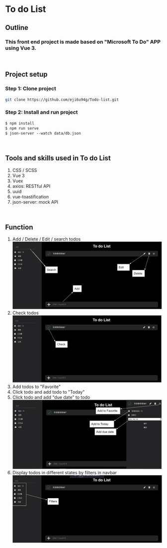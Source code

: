 # To do List

## Outline

### This front end project is made based on "Microsoft To Do" APP using Vue 3.

<br>

## Project setup

### Step 1: Clone project

```bash
git clone https://github.com/eji6u94g/Todo-list.git
```

### Step 2: Install and run project

```
$ npm install
$ npm run serve
$ json-server --watch data/db.json
```

<br>

## Tools and skills used in To do List

1.  CSS / SCSS
2.  Vue 3
3.  Vuex
4.  axios: RESTful API
5.  uuid
6.  vue-toastification
7.  json-server: mock API

<br>

## Function

1.  Add / Delete / Edit / search todos
    ![image](./src/assets/img/function_1.png)
2.  Check todos
    ![image](./src/assets/img/function_2.png)
3.  Add todos to "Favorite"
4.  Click todo and add todo to "Today"
5.  Click todo and add "due date" to todo
    ![image](./src/assets/img/function_345.png)
6.  Display todos in different states by filters in navbar
    ![image](./src/assets/img/function_6.png)
